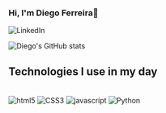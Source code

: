 ### Hi, I'm Diego Ferreira👋
![LinkedIn](https://img.shields.io/badge/LinkedIn-0077B5?style=for-the-badge&logo=linkedin&logoColor=white)

![Diego's GitHub stats](https://github-readme-stats.vercel.app/api?username=diegoferreira2&show_icons=true&theme=dracula)
## Technologies I use in my day
<div style="display: inline_block"><br/>
  <img align="center" alt="html5" src="https://img.shields.io/badge/HTML5-E34F26?style=for-the-badge&logo=html5&logoColor=white">
  <img align="center" alt="CSS3" src="https://img.shields.io/badge/CSS3-1572B6?style=for-the-badge&logo=css3&logoColor=white">
  <img align="center" alt="javascript" src="https://img.shields.io/badge/JavaScript-F7DF1E?style=for-the-badge&logo=javascript&logoColor=black">
  <img align="center" alt="Python" src="https://img.shields.io/badge/Python-14354C?style=for-the-badge&logo=python&logoColor=white">
</div>
